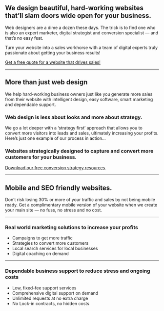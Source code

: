## We design beautiful, hard-working websites that’ll slam doors wide open for your business.

Web designers are a dime a dozen these days. The trick is to find one who is also an expert marketer, digital strategist and conversion specialist — and that’s no easy feat.

Turn your website into a sales workhorse with a team of digital experts truly passionate about getting your business results!

[Get a free quote for a website that drives sales!](https://dmaillard.com/contact)

***

## More than just web design

We help hard-working business owners just like you generate more sales from their website with intelligent design, easy software, smart marketing and dependable support.

### Web design is less about looks and more about strategy.

We go a lot deeper with a ‘strategy first’ approach that allows you to convert more visitors into leads and sales, ultimately increasing your profits. Here’s just one example of our process in action…

### Websites strategically designed to capture and convert more customers for your business.

[Download our free conversion strategy resources](#).

***

## Mobile and SEO friendly websites.

Don’t risk losing 30% or more of your traffic and sales by not being mobile ready. Get a complimentary mobile version of your website when we create your main site — no fuss, no stress and no cost.

***

### Real world marketing solutions to increase your profits

*   Campaigns to get more traffic
*   Strategies to convert more customers
*   Local search services for local businesses
*   Digital coaching on demand

***

### Dependable business support to reduce stress and ongoing costs

*   Low, fixed-fee support services
*   Comprehensive digital support on demand
*   Unlimited requests at no extra charge
*   No Lock-in contracts, no hidden costs
